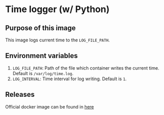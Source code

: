 # Time logger (w/ Python)

## Purpose of this image

This image logs current time to the `LOG_FILE_PATH`.

## Environment variables

1. `LOG_FILE_PATH`: Path of the file which container writes the current time. Default is `/var/log/time.log`.
2. `LOG_INTERVAL`: Time interval for log writing. Default is `1`.

## Releases

Official docker image can be found in [here](https://hub.docker.com/r/haeramkeem/py-timelog)
